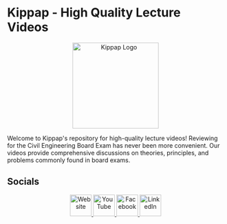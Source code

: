 
# Kippap - High Quality Lecture Videos

<p align="center">
  <img profile="profile/120077652_350128059675267_2076296109382955845_n.png" alt="Kippap Logo" width="200"/>
</p>

Welcome to Kippap's repository for high-quality lecture videos! Reviewing for the Civil Engineering Board Exam has never been more convenient. Our videos provide comprehensive discussions on theories, principles, and problems commonly found in board exams.

## Socials

<p align="center">
  <a href="https://www.kippap.com" target="_blank">
    <img src="path/to/website-logo.png" alt="Website" width="50"/>
  </a>
  <a href="https://www.youtube.com/@KippapEducation" target="_blank">
    <img src="path/to/youtube-logo.png" alt="YouTube" width="50"/>
  </a>
  <a href="https://www.facebook.com/kippapcereview" target="_blank">
    <img src="path/to/facebook-logo.png" alt="Facebook" width="50"/>
  </a>
  <a href="https://www.linkedin.com/company/kippap" target="_blank">
    <img src="path/to/linkedin-logo.png" alt="LinkedIn" width="50"/>
  </a>
</p>

